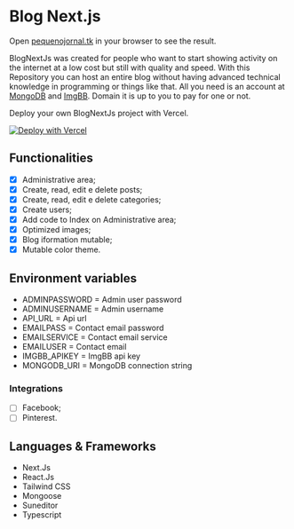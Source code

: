 # Blog Next.js

Open [pequenojornal.tk](https://pequenojornal.tk/) in your browser to see the result.

BlogNextJs was created for people who want to start showing activity on the internet at a low cost but still with quality and speed.
With this Repository you can host an entire blog without having advanced technical knowledge in programming or things like that.
All you need is an account at [MongoDB](https://mongodb.com/) and [ImgBB](https://imgbb.com/). Domain it is up to you to pay for one or not.

Deploy your own BlogNextJs project with Vercel.

[![Deploy with Vercel](https://vercel.com/button)](https://vercel.com/import/project?template=https://github.com/LeandroDreary/BlogNextJs)

## Functionalities

- [x] Administrative area;
- [x] Create, read, edit e delete posts;
- [x] Create, read, edit e delete categories;
- [x] Create users;
- [x] Add code to Index on Administrative area;
- [x] Optimized images;
- [x] Blog iformation mutable;
- [x] Mutable color theme.

## Environment variables

- ADMINPASSWORD = Admin user password
- ADMINUSERNAME = Admin username
- API_URL = Api url
- EMAILPASS = Contact email password
- EMAILSERVICE = Contact email service
- EMAILUSER = Contact email
- IMGBB_APIKEY = ImgBB api key
- MONGODB_URI = MongoDB connection string

### Integrations  

- [ ] Facebook;
- [ ] Pinterest.

## Languages & Frameworks 

- Next.Js
- React.Js
- Tailwind CSS
- Mongoose
- Suneditor
- Typescript